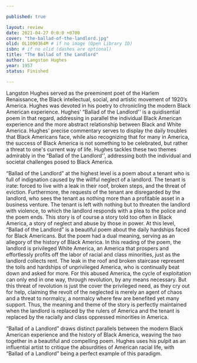 ```yaml
---

published: true

layout: review
date: 2021-04-27 0:0:0 +0700
cover: "the-ballad-of-the-landlord.jpg"
olid: OL1090364M # if no image (Open Library ID)
isbn: # if no olid (dashes are optional)
title: "The Ballad of the Landlord"
author: Langston Hughes
year: 1957
status: Finished 

---
```


Langston Hughes served as the preeminent poet of the Harlem Renaissance, the Black 
intellectual, social, and artistic movement of 1920’s America. Hughes was devoted in his poetry 
to chronicling the modern Black American experience. Hughes’ “Ballad of the Landlord'' is a 
quidisential poem in that regard, addressing in parallel the individual Black American experience 
and the more abstract relationship between Black and White America. Hughes' precise 
commentary serves to display the daily troubles that Black Americans face, while also 
recognizing that for many in America, the success of Black America is not something to be 
celebrated, but rather a threat to one's current way of life. Hughes tackles these two themes 
admirably in the “Ballad of the Landlord'', addressing both the individual and societal challenges 
posed to Black America.

“Ballad of the Landlord” at the highest level is a poem about a tenant who is full of 
indignation caused by the willful neglect of a landlord. The tenant is irate: forced to live with a 
leak in their roof, broken steps, and the threat of eviction. Furthermore, the requests of the tenant 
are disregarded by the landlord, who sees the tenant as nothing more than a profitable asset in a 
business venture. The tenant is left with nothing but to threaten the landlord with violence, to 
which the landlord responds with a plea to the police and the poem ends. This story is of course a 
story told too often in Black America, a story of neglect and abuse by those in power. At this 
level, “Ballad of the Landlord” is a beautiful poem about the daily hardships faced for Black 
Americans. But the poem had a dual meaning, serving as an allegory of the history of Black 
America. In this reading of the poem, the landlord is privileged White America, an America that 
prospers and effortlessly profits off the labor of racial and class minorities, just as the landlord 
collects rent. The leak in the roof and broken staircase represent the toils and hardships of 
unprivileged America, who is continually beat down and asked for more. For this abused 
America, the cycle of exploitation can only end in one way, through revolution, by any means 
necessary. But this threat of revolution is just the cover the privileged need, as they cry out for 
help, claiming the revolt of the neglected is merely an agent of chaos and a threat to normalcy, a 
normalcy where few are benefited yet many support. Thus, the meaning and theme of the story is 
perfectly maintained when the landlord is replaced by the rulers of America and the tenant is 
replaced by the racially and class oppressed minorities in America.

“Ballad of a Landlord” draws distinct parallels between the modern Black American 
experience and the history of Black America, weaving the two together in a beautiful and 
compelling poem. Hughes uses his pulpit as an influential artist to critique the absurdities of 
American racial life, with “Ballad of a Landlord” being a perfect example of this paradigm. 